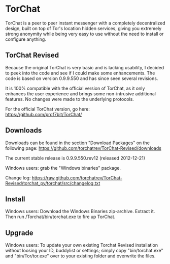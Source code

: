 TorChat
=======

TorChat is a peer to peer instant messenger with a completely decentralized design, 
built on top of Tor's location hidden services, giving you extremely strong anonymity 
while being very easy to use without the need to install or configure anything.

TorChat Revised
---------------

Because the original TorChat is very basic and is lacking usability, I decided to peek 
into the code and see if I could make some enhancements. The code is based on version
0.9.9.550 and has since seen several revisions.

It is 100% compatible with the official version of TorChat, as it only enhances the user 
experience and brings some non-intrusive additional features. No changes were made to 
the underlying protocols.

For the official TorChat version, go here:
https://github.com/prof7bit/TorChat/

Downloads
---------

Downloads can be found in the section "Download Packages" on the following page:
https://github.com/torchatrev/TorChat-Revised/downloads

The current stable release is 0.9.9.550.rev12 (released 2012-12-21)

Windows users: grab the "Windows binaries" package.

Change log:
https://raw.github.com/torchatrev/TorChat-Revised/torchat_py/torchat/src/changelog.txt

Install
-------

Windows users:
Download the Windows Binaries zip-archive. Extract it. Then run /Torchat/bin/torchat.exe 
to fire up TorChat.

Upgrade
-------

Windows users:
To update your own existing Torchat Revised installation without loosing your ID, buddylist
or settings; simply copy "bin/torchat.exe" and "bin/Tor/tor.exe" over to your existing 
folder and overwrite the files.